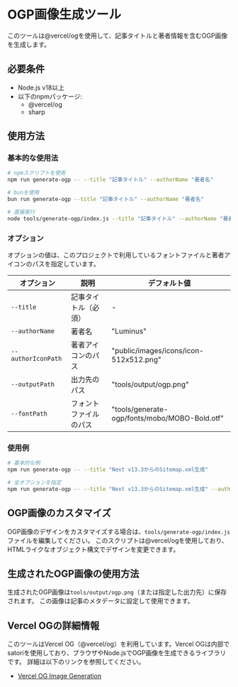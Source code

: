 # OGP画像生成ツール

このツールは@vercel/ogを使用して、記事タイトルと著者情報を含むOGP画像を生成します。

## 必要条件

- Node.js v18以上
- 以下のnpmパッケージ:
  - @vercel/og
  - sharp

## 使用方法

### 基本的な使用法

```bash
# npmスクリプトを使用
npm run generate-ogp -- --title "記事タイトル" --authorName "著者名"

# bunを使用
bun run generate-ogp --title "記事タイトル" --authorName "著者名"

# 直接実行
node tools/generate-ogp/index.js --title "記事タイトル" --authorName "著者名"
```

### オプション

オプションの値は、このプロジェクトで利用しているフォントファイルと著者アイコンのパスを指定しています。

| オプション | 説明 | デフォルト値 |
|----------|------|------------|
| `--title` | 記事タイトル（必須） | - |
| `--authorName` | 著者名 | "Luminus" |
| `--authorIconPath` | 著者アイコンのパス | "public/images/icons/icon-512x512.png" |
| `--outputPath` | 出力先のパス | "tools/output/ogp.png" |
| `--fontPath` | フォントファイルのパス | "tools/generate-ogp/fonts/mobo/MOBO-Bold.otf" |

### 使用例

```bash
# 基本的な例
npm run generate-ogp -- --title "Next v13.3からのSitemap.xml生成"

# 全オプションを指定
npm run generate-ogp -- --title "Next v13.3からのSitemap.xml生成" --authorName "Luminus" --authorIconPath "./public/images/author.jpg" --outputPath "./tools/output/article-1.png" --fontPath "./tools/generate-ogp/fonts/custom-font.ttf"
```

## OGP画像のカスタマイズ

OGP画像のデザインをカスタマイズする場合は、`tools/generate-ogp/index.js`ファイルを編集してください。
このスクリプトは@vercel/ogを使用しており、HTMLライクなオブジェクト構文でデザインを変更できます。

## 生成されたOGP画像の使用方法

生成されたOGP画像は`tools/output/ogp.png`（または指定した出力先）に保存されます。
この画像は記事のメタデータに設定して使用できます。

## Vercel OGの詳細情報

このツールはVercel OG（@vercel/og）を利用しています。Vercel OGは内部でsatoriを使用しており、ブラウザやNode.jsでOGP画像を生成できるライブラリです。
詳細は以下のリンクを参照してください。

- [Vercel OG Image Generation](https://vercel.com/docs/concepts/functions/edge-functions/og-image-generation) 